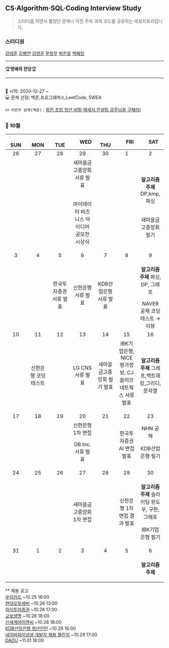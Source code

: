 ## CS·Algorithm·SQL·Coding Interview Study
<blockquote>스터디를 하면서 풀었던 문제나 이전 주차 과제 코드를 공유하는 레포지토리입니다.</blockquote>

### 스터디원

[강태훈](https://github.com/shuttlecock0) [김병연](https://github.com/whyWhale) [김영훈](https://github.com/kim0hoon) [문창무](https://github.com/ChangmooMoon) [박진호](https://github.com/zinozino1) [백혜민](https://github.com/HyeminBaek)

<hr>
🏆<b>명예의 전당</b>🏆

<hr>

<br> 📌 시작: 2020-12-27 ~
<br> 💻 문제 선정: 백준,프로그래머스,LeetCode, SWEA

✏️ `이번주 문제(백준)` : [회전 초밥](https://www.acmicpc.net/problem/15961),[빙산](https://www.acmicpc.net/problem/2573),[비밀 메세지](https://www.acmicpc.net/problem/9992),[컨설팅](https://www.acmicpc.net/problem/20292),[공주님을 구해라!](https://www.acmicpc.net/problem/17836)

<h3> 📅 10월 </h3>


|　  SUN　  |　  MON　  |　  TUE　  |　  WED　  |　  THU　  |　  FRI　  |　  SAT　  |
|:---:|:---:|:---:|:---:|:---:|:---:|:---:|
|   26   |   27   |   28   |   29   |   30   |   1   |   2   |
||||새마을금고중앙회 서류 발표<p><br>마이데이터 비즈니스 아이디어 공모전 시상식</p>|||<p><b>알고리즘 주제</b> DP,kmp,파싱</p><br>새마을금고중앙회 필기|
|   3   |   4   |   5   |   6   |   7   |   8   |   9   |
|||한국투자증권 서류 발표|신한은행 서류 발표|KDB산업은행 서류 발표||<p><b>알고리즘 주제</b> 파싱, DP, 그래프</p>NAVER 공채 코딩테스트 → 리뷰|
|   10   |   11   |   12   |   13   |   14   |   15   |   16   |
||신한은행 코딩테스트||LG CNS 서류 발표|새마을금고중앙회 필기 발표|IBK기업은행, NICE평가정보, CJ 올리브네트웍스 서류 발표</p>|<p><b>알고리즘 주제</b> 그래프,백트래킹,그리디,문자열</p>|
|   17   |   18   |   19   |   20   |   21   |   22   |   23   |
|    |||신한은행 1차 면접<p>DB Inc. 서류 발표</p>||한국투자증권 AI 면접 발표|NHN 공채<p>KDB산업은행 필기</p>|
|   24   |   25   |   26   |   27   |   28   |   29   |   30   |
||||새마을금고중앙회 1차 면접||신한은행 1차 면접 결과 발표|<p><b>알고리즘 주제</b> 슬라이딩 윈도우, 구현, 그래프</p><p>IBK기업은행 필기</p>|
|   31   |   1   |   2   |   3   |   4   |   5   |   6   |
|||||||<p><b>알고리즘 주제</b></p>|



** 채용 공고
<br>[우리카드](https://www.woorifg.com/kor/recruit/recruit-announcement/view.do?seq=40&f=&q=) ~10.25 18:00
<br>[현대오토에버](https://hyundai-autoever.recruiter.co.kr/app/jobnotice/view?systemKindCode=MRS2&jobnoticeSn=74199) ~10.26 13:00
<br>[하이투자증권](https://hi-ib.recruitin.co.kr/jobs/41322868/view) ~10.26 17:00
<br>[교보생명](https://career.kyobo.co.kr/home) ~10.26 18:00
<br>[신세계아이앤씨](http://job.shinsegae.com/recruit_info/notice/notice01_view.jsp?isSearch=&tabKey0=&currentPage=1&rowsPerPage=11&notino=5973&recrtpnm=%25EC%258B%25A0%25EC%259E%2585&searchWord0=&searchKey0=&searchKey1=&searchWord1=) ~10.28 18:00
<br>[KDB산업은행 청년인턴](https://recruit.kdb.co.kr/re/simpleJsp.do?actionId=REREBBD&actionTg=RERE&menuId=RERERE0020) ~10.29 16:00
<br>[네이버파이낸셜 개발자 채용 챌린지](https://programmers.co.kr/competitions/1868?slug=2021-naver_fc-challenge) ~10.29 17:00
<br>[DAOU](https://recruit.daou.co.kr/) ~11.01 18:00
